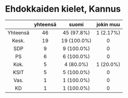 # Ehdokkaiden kielet, Kannus

| |yhteensä|suomi|jokin muu|
|:---:|:---:|:---:|:---:|
|Yhteensä|46|45 (97.8%)|1 (2.17%)|
|Kesk.|19|19 (100.0%)|0|
|SDP|9|9 (100.0%)|0|
|PS|6|6 (100.0%)|0|
|Kok.|5|4 (80.0%)|1 (20.0%)|
|KSIT|5|5 (100.0%)|0|
|Vas.|1|1 (100.0%)|0|
|KD|1|1 (100.0%)|0|

